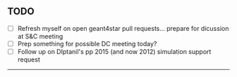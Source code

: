 TODO
---

- [ ] Refresh myself on open geant4star pull requests... prepare for dicussion at S&C meeting
- [ ] Prep something for possible DC meeting today?
- [ ] Follow up on DIptanil's pp 2015 (and now 2012) simulation support request

---------------------------------------------------------

